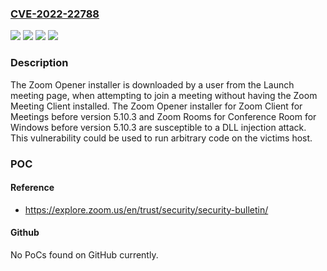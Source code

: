 ### [CVE-2022-22788](https://cve.mitre.org/cgi-bin/cvename.cgi?name=CVE-2022-22788)
![](https://img.shields.io/static/v1?label=Product&message=All%20Zoom%20Rooms%20for%20Conference%20Room%20for%20Windows&color=blue)
![](https://img.shields.io/static/v1?label=Product&message=Zoom%20Client%20for%20Meetings&color=blue)
![](https://img.shields.io/static/v1?label=Version&message=%3C%205.10.3%20&color=brighgreen)
![](https://img.shields.io/static/v1?label=Vulnerability&message=Uncontrolled%20Search%20Path%20Element&color=brighgreen)

### Description

The Zoom Opener installer is downloaded by a user from the Launch meeting page, when attempting to join a meeting without having the Zoom Meeting Client installed. The Zoom Opener installer for Zoom Client for Meetings before version 5.10.3 and Zoom Rooms for Conference Room for Windows before version 5.10.3 are susceptible to a DLL injection attack. This vulnerability could be used to run arbitrary code on the victims host.

### POC

#### Reference
- https://explore.zoom.us/en/trust/security/security-bulletin/

#### Github
No PoCs found on GitHub currently.


